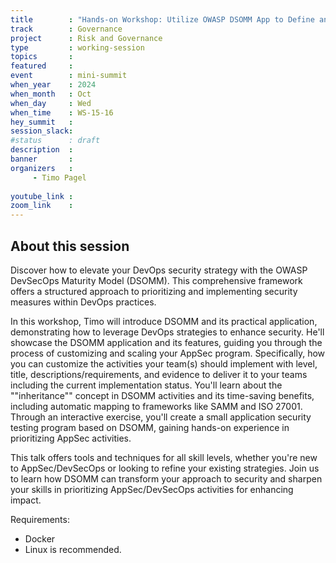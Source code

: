 ```yaml
---
title        : "Hands-on Workshop: Utilize OWASP DSOMM App to Define and Deliver Your Own Program"
track        : Governance
project      : Risk and Governance
type         : working-session
topics       :
featured     :
event        : mini-summit
when_year    : 2024
when_month   : Oct
when_day     : Wed
when_time    : WS-15-16
hey_summit   : 
session_slack:
#status      : draft
description  :
banner       : 
organizers   :
     - Timo Pagel
     
youtube_link : 
zoom_link    : 
---
```


## About this session
Discover how to elevate your DevOps security strategy with the OWASP DevSecOps Maturity Model (DSOMM). This comprehensive framework offers a structured approach to prioritizing and implementing security measures within DevOps practices.

In this workshop, Timo will introduce DSOMM and its practical application, demonstrating how to leverage DevOps strategies to enhance security. He'll showcase the DSOMM application and its features, guiding you through the process of customizing and scaling your AppSec program. Specifically, how you can customize the activities your team(s) should implement with level, title, descriptions/requirements, and evidence to deliver it to your teams including the current implementation status.
You'll learn about the ""inheritance"" concept in DSOMM activities and its time-saving benefits, including automatic mapping to frameworks like SAMM and ISO 27001. Through an interactive exercise, you'll create a small application security testing program based on DSOMM, gaining hands-on experience in prioritizing AppSec activities.

This talk offers tools and techniques for all skill levels, whether you're new to AppSec/DevSecOps or looking to refine your existing strategies.
Join us to learn how DSOMM can transform your approach to security and sharpen your skills in prioritizing AppSec/DevSecOps activities for enhancing impact.

Requirements:
- Docker
- Linux is recommended.
